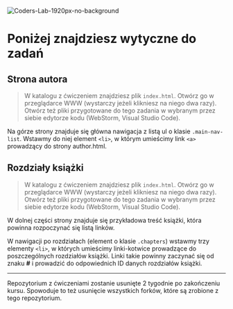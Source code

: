 ![Coders-Lab-1920px-no-background](https://user-images.githubusercontent.com/152855/73064373-5ed69780-3ea1-11ea-8a71-3d370a5e7dd8.png)

# Poniżej znajdziesz wytyczne do zadań

## Strona autora

> W katalogu z ćwiczeniem znajdziesz plik `index.html`. Otwórz go w przeglądarce WWW (wystarczy jeżeli klikniesz na niego dwa razy).  
> Otwórz też pliki przygotowane do tego zadania w wybranym przez siebie edytorze kodu (WebStorm, Visual Studio Code). 

Na górze strony znajduje się główna nawigacja z listą ul o klasie `.main-nav-list`.
Wstawmy do niej element `<li>`, w którym umieścimy link `<a>` prowadzący do strony author.html.

## Rozdziały książki

> W katalogu z ćwiczeniem znajdziesz plik `index.html`. Otwórz go w przeglądarce WWW (wystarczy jeżeli klikniesz na niego dwa razy).  
> Otwórz też pliki przygotowane do tego zadania w wybranym przez siebie edytorze kodu (WebStorm, Visual Studio Code). 

W dolnej części strony znajduje się przykładowa treść książki, która powinna rozpoczynać się listą linków.

W nawigacji po rozdziałach (element o klasie `.chapters`) wstawmy trzy elementy `<li>`, w których umieścimy linki-kotwice prowadzące do poszczególnych rozdziałów książki. Linki takie powinny zaczynać się od znaku **#** i prowadzić do odpowiednich ID danych rozdziałów książki.

---

Repozytorium z ćwiczeniami zostanie usunięte 2 tygodnie po zakończeniu kursu. Spowoduje to też usunięcie wszystkich forków, które są zrobione z tego repozytorium.
